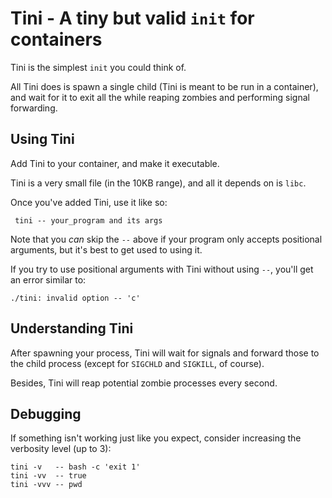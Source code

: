 Tini - A tiny but valid `init` for containers
=============================================

Tini is the simplest `init` you could think of.

All Tini does is spawn a single child (Tini is meant to be run in a container),
and wait for it to exit all the while reaping zombies and performing
signal forwarding.


Using Tini
----------

Add Tini to your container, and make it executable.

Tini is a very small file (in the 10KB range), and all it depends on is `libc`.

Once you've added Tini, use it like so:

     tini -- your_program and its args

Note that you *can* skip the `--` above if your program only accepts
positional arguments, but it's best to get used to using it.

If you try to use positional arguments with Tini without using `--`, you'll
get an error similar to:

    ./tini: invalid option -- 'c'


Understanding Tini
------------------

After spawning your process, Tini will wait for signals and forward those
to the child process (except for `SIGCHLD` and `SIGKILL`, of course).

Besides, Tini will reap potential zombie processes every second.


Debugging
---------

If something isn't working just like you expect, consider increasing the
verbosity level (up to 3):

    tini -v   -- bash -c 'exit 1'
    tini -vv  -- true
    tini -vvv -- pwd
